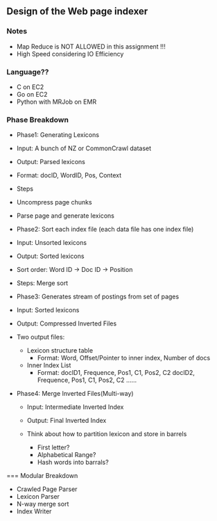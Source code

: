 ## Design of the Web page indexer

### Notes
 * Map Reduce is NOT ALLOWED in this assignment !!!
 * High Speed considering IO Efficiency

### Language??
 * C on EC2
 * Go on EC2
 * Python with MRJob on EMR

### Phase Breakdown
 * Phase1: Generating Lexicons
  * Input: A bunch of NZ or CommonCrawl dataset
  * Output: Parsed lexicons

  * Format: docID, WordID, Pos, Context

  * Steps
   * Uncompress page chunks
   * Parse page and generate lexicons

 * Phase2: Sort each index file (each data file has one index file)
  * Input: Unsorted lexicons
  * Output: Sorted lexicons

  * Sort order: Word ID -> Doc ID -> Position

  * Steps: Merge sort

 * Phase3: Generates stream of postings from set of pages
  * Input: Sorted lexicons
  * Output: Compressed Inverted Files

  * Two output files:
    * Lexicon structure table
      * Format: Word, Offset/Pointer to inner index, Number of docs
    * Inner Index List
      * Format: docID1, Frequence, Pos1, C1, Pos2, C2
                docID2, Frequence, Pos1, C1, Pos2, C2
                ......

* Phase4: Merge Inverted Files(Multi-way)
  * Input: Intermediate Inverted Index
  * Output: Final Inverted Index

  * Think about how to partition lexicon and store in barrels
    * First letter?
    * Alphabetical Range?
    * Hash words into barrals?

=== Modular Breakdown
 * Crawled Page Parser
 * Lexicon Parser
 * N-way merge sort
 * Index Writer


